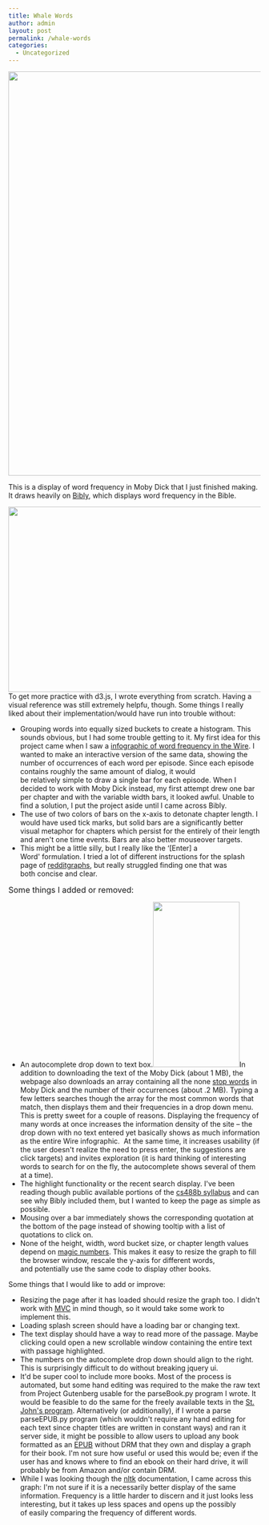 ```yaml
---
title: Whale Words
author: admin
layout: post
permalink: /whale-words
categories:
  - Uncategorized
---
```

[<img class="aligncenter size-full wp-image-193" title="Whale Words" src="http://www.roadtolarissa.com/wp-content/uploads/2013/01/b.png" alt="" width="841" height="807" />][1]

This is a display of word frequency in Moby Dick that I just finished making. It draws heavily on [Bibly][2], which displays word frequency in the Bible.

[<img class="aligncenter size-large wp-image-194" title="Bibly" src="http://www.roadtolarissa.com/wp-content/uploads/2013/01/bibly-1024x593.png" alt="" width="640" height="370" />][2]To get more practice with d3.js, I wrote everything from scratch. Having a visual reference was still extremely helpfu, though. Some things I really liked about their implementation/would have run into trouble without:

*   Grouping words into equally sized buckets to create a histogram. This sounds obvious, but I had some trouble getting to it. My first idea for this project came when I saw a [infographic of word frequency in the Wire][3]. I wanted to make an interactive version of the same data, showing the number of occurrences of each word per episode. Since each episode contains roughly the same amount of dialog, it would be relatively simple to draw a single bar for each episode. When I decided to work with Moby Dick instead, my first attempt drew one bar per chapter and with the variable width bars, it looked awful. Unable to find a solution, I put the project aside until I came across Bibly.
*   The use of two colors of bars on the x-axis to detonate chapter length. I would have used tick marks, but solid bars are a significantly better visual metaphor for chapters which persist for the entirely of their length and aren't one time events. Bars are also better mouseover targets.
*   This might be a little silly, but I really like the &#8216;\[Enter\] a Word' formulation. I tried a lot of different instructions for the splash page of [redditgraphs][4], but really struggled finding one that was both concise and clear.

<span style="font-size: 16px;">Some things I added or removed:</span>

*   An autocomplete drop down to text box.[<img class="size-full wp-image-195 aligncenter" title="Drop Down" src="http://www.roadtolarissa.com/wp-content/uploads/2013/01/drop-down.png" alt="" width="173" height="330" />][5]In addition to downloading the text of the Moby Dick (about 1 MB), the webpage also downloads an array containing all the none [stop words][6] in Moby Dick and the number of their occurrences (about .2 MB). Typing a few letters searches though the array for the most common words that match, then displays them and their frequencies in a drop down menu. This is pretty sweet for a couple of reasons. Displaying the frequency of many words at once increases the information density of the site &#8211; the drop down with no text entered yet basically shows as much information as the entire Wire infographic.  At the same time, it increases usability (if the user doesn't realize the need to press enter, the suggestions are click targets) and invites exploration (it is hard thinking of interesting words to search for on the fly, the autocomplete shows several of them at a time).
*   The highlight functionality or the recent search display. I've been reading though public available portions of the [cs488b syllabus][7] and can see why Bibly included them, but I wanted to keep the page as simple as possible.
*   Mousing over a bar immediately shows the corresponding quotation at the bottom of the page instead of showing tooltip with a list of quotations to click on.
*   None of the height, width, word bucket size, or chapter length values depend on [magic numbers][8]. This makes it easy to resize the graph to fill the browser window, rescale the y-axis for different words, and potentially use the same code to display other books.

Some things that I would like to add or improve:

*   Resizing the page after it has loaded should resize the graph too. I didn't work with [MVC][9] in mind though, so it would take some work to implement this.
*   Loading splash screen should have a loading bar or changing text.
*   The text display should have a way to read more of the passage. Maybe clicking could open a new scrollable window containing the entire text with passage highlighted.
*   The numbers on the autocomplete drop down should align to the right. This is surprisingly difficult to do without breaking jquery ui.
*   It'd be super cool to include more books. Most of the process is automated, but some hand editing was required to the make the raw text from Project Gutenberg usable for the parseBook.py program I wrote. It would be feasible to do the same for the freely available texts in the [St. John's program][10]. Alternatively (or additionally), if I wrote a parse parseEPUB.py program (which wouldn't require any hand editing for each text since chapter titles are written in constant ways) and ran it server side, it might be possible to allow users to upload any book formatted as an [EPUB][11] without DRM that they own and display a graph for their book. I'm not sure how useful or used this would be; even if the user has and knows where to find an ebook on their hard drive, it will probably be from Amazon and/or contain DRM.
*   While I was looking though the [nltk][12] documentation, I came across this graph: I'm not sure if it is a necessarily better display of the same information. Frequency is a little harder to discern and it just looks less interesting, but it takes up less spaces and opens up the possibly of easily comparing the frequency of different words.

 [1]: http://www.roadtolarissa.com/whalewords
 [2]: http://stanford.edu/~garylee/bibly/#verse
 [3]: http://i.imgur.com/c7de3.png
 [4]: http://redditgraphs.com
 [5]: http://www.roadtolarissa.com/wp-content/uploads/2013/01/drop-down.png
 [6]: http://en.wikipedia.org/wiki/Stop_words
 [7]: https://graphics.stanford.edu/wikis/cs448b-12-fall/
 [8]: http://en.wikipedia.org/wiki/Magic_number_(programming)
 [9]: http://en.wikipedia.org/wiki/Model%E2%80%93view%E2%80%93controller
 [10]: http://www.stjohnscollege.edu/academic/readlist.shtml
 [11]: http://en.wikipedia.org/wiki/EPUB
 [12]: http://nltk.org/
